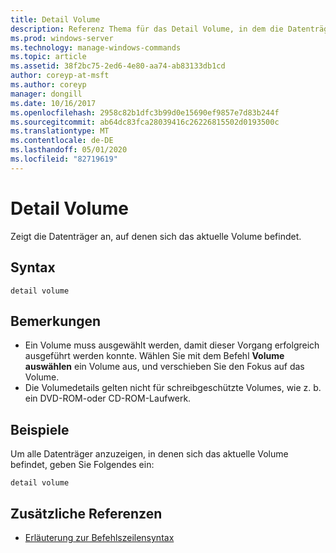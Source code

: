 ```yaml
---
title: Detail Volume
description: Referenz Thema für das Detail Volume, in dem die Datenträger angezeigt werden, auf denen sich das aktuelle Volume befindet.
ms.prod: windows-server
ms.technology: manage-windows-commands
ms.topic: article
ms.assetid: 38f2bc75-2ed6-4e80-aa74-ab83133db1cd
author: coreyp-at-msft
ms.author: coreyp
manager: dongill
ms.date: 10/16/2017
ms.openlocfilehash: 2958c82b1dfc3b99d0e15690ef9857e7d83b244f
ms.sourcegitcommit: ab64dc83fca28039416c26226815502d0193500c
ms.translationtype: MT
ms.contentlocale: de-DE
ms.lasthandoff: 05/01/2020
ms.locfileid: "82719619"
---
```

# <a name="detail-volume"></a>Detail Volume

Zeigt die Datenträger an, auf denen sich das aktuelle Volume befindet.

## <a name="syntax"></a>Syntax

```
detail volume
```

## <a name="remarks"></a>Bemerkungen

-   Ein Volume muss ausgewählt werden, damit dieser Vorgang erfolgreich ausgeführt werden konnte. Wählen Sie mit dem Befehl **Volume auswählen** ein Volume aus, und verschieben Sie den Fokus auf das Volume.
-   Die Volumedetails gelten nicht für schreibgeschützte Volumes, wie z. b. ein DVD-ROM-oder CD-ROM-Laufwerk.

## <a name="examples"></a>Beispiele

Um alle Datenträger anzuzeigen, in denen sich das aktuelle Volume befindet, geben Sie Folgendes ein:
```
detail volume
```

## <a name="additional-references"></a>Zusätzliche Referenzen

- [Erläuterung zur Befehlszeilensyntax](command-line-syntax-key.md)

